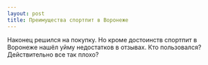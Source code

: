 ```yaml
---
layout: post 
title: Преимущества спортпит в Воронеже 
--- 
```

Наконец решился на покупку. Но кроме достоинств спортпит в Воронеже нашёл уйму недостатков в отзывах. Кто пользовался? Действительно все так плохо?